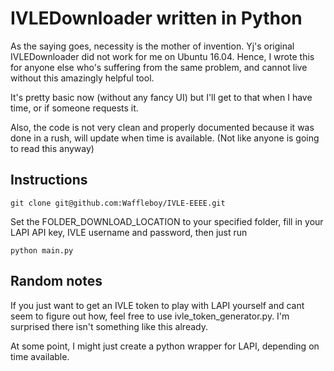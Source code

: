 # IVLEDownloader written in Python

As the saying goes, necessity is the mother of invention. Yj's original IVLEDownloader did not work for me on Ubuntu 16.04. Hence, I wrote this for anyone else who's suffering from the same problem, and cannot live without this amazingly helpful tool.

It's pretty basic now (without any fancy UI) but I'll get to that when I have time, or if someone requests it.

Also, the code is not very clean and properly documented because it was done in a rush, will update when time is available. (Not like anyone is going to read this anyway)

## Instructions

```
git clone git@github.com:Waffleboy/IVLE-EEEE.git
```

Set the FOLDER_DOWNLOAD_LOCATION to your specified folder, fill in your LAPI API key, IVLE username and password, then just run
```
python main.py
```

## Random notes

If you just want to get an IVLE token to play with LAPI yourself and cant seem to figure out how, feel free to use ivle_token_generator.py. I'm surprised there isn't something like this already.

At some point, I might just create a python wrapper for LAPI, depending on time available.
